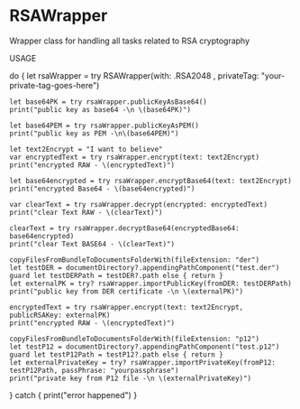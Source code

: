 # RSAWrapper
Wrapper class for handling all tasks related to RSA cryptography

USAGE

do {
	let rsaWrapper = try RSAWrapper(with: .RSA2048 , privateTag: "your-private-tag-goes-here")

	let base64PK = try rsaWrapper.publicKeyAsBase64()
	print("public key as base64 -\n \(base64PK)")

	let base64PEM = try rsaWrapper.publicKeyAsPEM()
	print("public key as PEM -\n\(base64PEM)")

	let text2Encrypt = "I want to believe"
	var encryptedText = try rsaWrapper.encrypt(text: text2Encrypt)
	print("encrypted RAW - \(encryptedText)")

	let base64encrypted = try rsaWrapper.encryptBase64(text: text2Encrypt)
	print("encrypted Base64 - \(base64encrypted)")

	var clearText = try rsaWrapper.decrypt(encrypted: encryptedText)
	print("clear Text RAW - \(clearText)")

	clearText = try rsaWrapper.decryptBase64(encryptedBase64: base64encrypted)
	print("clear Text BASE64 - \(clearText)")

	copyFilesFromBundleToDocumentsFolderWith(fileExtension: "der")
	let testDER = documentDirectory?.appendingPathComponent("test.der")
	guard let testDERPath = testDER?.path else { return }
	let externalPK = try? rsaWrapper.importPublicKey(fromDER: testDERPath)
	print("public key from DER certificate -\n \(externalPK)")

	encryptedText = try rsaWrapper.encrypt(text: text2Encrypt, publicRSAKey: externalPK)
	print("encrypted RAW - \(encryptedText)")

	copyFilesFromBundleToDocumentsFolderWith(fileExtension: "p12")
	let testP12 = documentDirectory?.appendingPathComponent("test.p12")
	guard let testP12Path = testP12?.path else { return }
	let externalPrivateKey = try? rsaWrapper.importPrivateKey(fromP12: testP12Path, passPhrase: "yourpassphrase")
	print("private key from P12 file -\n \(externalPrivateKey)")

} catch {
	print("error happened")
}
